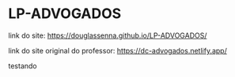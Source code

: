 # LP-ADVOGADOS

link do site:
https://douglassenna.github.io/LP-ADVOGADOS/

link do site original do professor:
https://dc-advogados.netlify.app/


testando